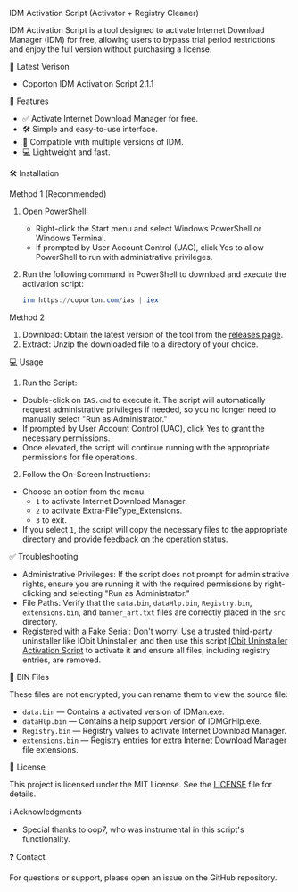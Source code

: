  IDM Activation Script (Activator + Registry Cleaner)

IDM Activation Script is a tool designed to activate Internet Download Manager (IDM) for free, allowing users to bypass trial period restrictions and enjoy the full version without purchasing a license.

 📝 Latest Verison
- Coporton IDM Activation Script 2.1.1

 💪 Features

- ✅ Activate Internet Download Manager for free.
- 🛠 Simple and easy-to-use interface.
- 📂 Compatible with multiple versions of IDM.
- 💻 Lightweight and fast.

 🛠️ Installation

 Method 1 (Recommended)
1. Open PowerShell:
   - Right-click the Start menu and select Windows PowerShell or Windows Terminal.
   - If prompted by User Account Control (UAC), click Yes to allow PowerShell to run with administrative privileges.

2. Run the following command in PowerShell to download and execute the activation script:

   ```powershell
   irm https://coporton.com/ias | iex
   ```

 Method 2
1. Download: Obtain the latest version of the tool from the [releases page](https://github.com/Coporton/IDM-Activation-Script/releases).
2. Extract: Unzip the downloaded file to a directory of your choice.

 💻 Usage

 1. Run the Script:
- Double-click on `IAS.cmd` to execute it. The script will automatically request administrative privileges if needed, so you no longer need to manually select "Run as Administrator."
- If prompted by User Account Control (UAC), click Yes to grant the necessary permissions.
- Once elevated, the script will continue running with the appropriate permissions for file operations.

 2. Follow the On-Screen Instructions:
- Choose an option from the menu:
  - `1` to activate Internet Download Manager.
  - `2` to activate Extra-FileType_Extensions.
  - `3` to exit.
- If you select `1`, the script will copy the necessary files to the appropriate directory and provide feedback on the operation status.

 ✅ Troubleshooting

- Administrative Privileges: If the script does not prompt for administrative rights, ensure you are running it with the required permissions by right-clicking and selecting "Run as Administrator."
- File Paths: Verify that the `data.bin`, `dataHlp.bin`, `Registry.bin`, `extensions.bin`, and `banner_art.txt` files are correctly placed in the `src` directory.
- Registered with a Fake Serial: Don't worry! Use a trusted third-party uninstaller like IObit Uninstaller, and then use this script [IObit Uninstaller Activation Script](https://github.com/Coporton/IObit-Uninstaller-Activation-Script) to activate it and ensure all files, including registry entries, are removed.

 📄 BIN Files

 These files are not encrypted; you can rename them to view the source file:

- `data.bin` — Contains a activated version of IDMan.exe.
- `dataHlp.bin` — Contains a help support version of IDMGrHlp.exe.
- `Registry.bin` — Registry values to activate Internet Download Manager.
- `extensions.bin` — Registry entries for extra Internet Download Manager file extensions.

 📜 License

This project is licensed under the MIT License. See the [LICENSE](LICENSE) file for details.

 ℹ️ Acknowledgments

- Special thanks to oop7, who was instrumental in this script's functionality.

 ❓ Contact

For questions or support, please open an issue on the GitHub repository.
